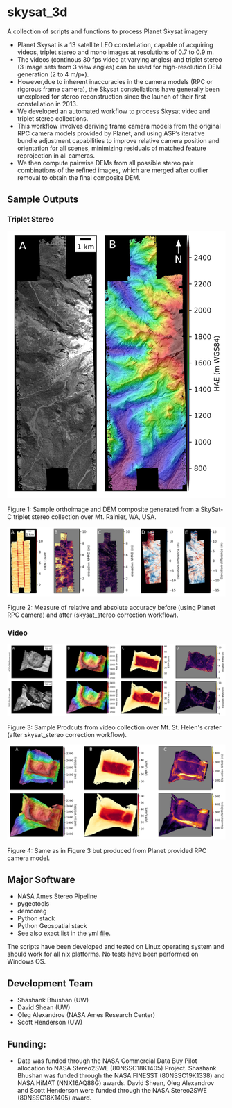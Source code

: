 # skysat_3d
A collection of scripts and functions to process Planet Skysat imagery 
- Planet Skysat is a 13 satellite LEO constellation, capable of acquiring videos, triplet stereo and mono images at resolutions of 0.7 to 0.9 m. 
- The videos (continous 30 fps video at varying angles)  and triplet stereo (3 image sets from 3 view angles) can be used for high-resolution DEM generation (2 to 4 m/px). 
- However,due to inherent inaccuracies in the camera models (RPC or rigorous frame camera), the Skysat constellations have
generally been unexplored for stereo reconstruction since the launch of their first constellation in 2013.
- We developed an automated workflow to process Skysat video and triplet stereo collections. 
- This workflow involves deriving frame camera models from the original RPC camera models provided by Planet, and using ASP’s iterative bundle adjustment capabilities to improve relative camera position and
orientation for all scenes, minimizing residuals of matched feature reprojection in all cameras. 
- We then compute pairwise DEMs from all possible stereo pair combinations of the refined images, which are
merged after outlier removal to obtain the final composite DEM.
## Sample Outputs

### Triplet Stereo
![triplet_product](/docs/img/Figure3.jpg)

Figure 1: Sample orthoimage and DEM composite generated from a SkySat-C triplet stereo collection over Mt. Rainier, WA, USA.

![triplet_accuracy](/docs/img/Figure4.jpg)

Figure 2: Measure of relative and absolute accuracy before (using Planet RPC camera) and after (skysat_stereo correction workflow).

### Video

![video_samples](/docs/img/Figure5.jpg)

Figure 3: Sample Prodcuts from video collection over Mt. St. Helen's crater (after skysat_stereo correction workflow).

![video_planet_rpc](/docs/img/SF2.jpg)

Figure 4: Same as in Figure 3 but produced from Planet provided RPC camera model.


## Major Software 
- NASA Ames Stereo Pipeline
- pygeotools
- demcoreg
- Python stack 
- Python Geospatial stack
- See also exact list in the yml [file](/environment.yml).

The scripts have been developed and tested on Linux operating system and should work for all nix platforms. No tests have been performed on Windows OS.

## Development Team
- Shashank Bhushan (UW)
- David Shean (UW)
- Oleg Alexandrov (NASA Ames Research Center)
- Scott Henderson (UW)

## Funding:
- Data was funded through the NASA Commercial Data Buy Pilot allocation to NASA Stereo2SWE (80NSSC18K1405) Project. Shashank Bhushan was funded through the NASA FINESST (80NSSC19K1338) and NASA HiMAT (NNX16AQ88G) awards. David Shean, Oleg Alexandrov and Scott Henderson were funded through the NASA Stereo2SWE (80NSSC18K1405) award. 
